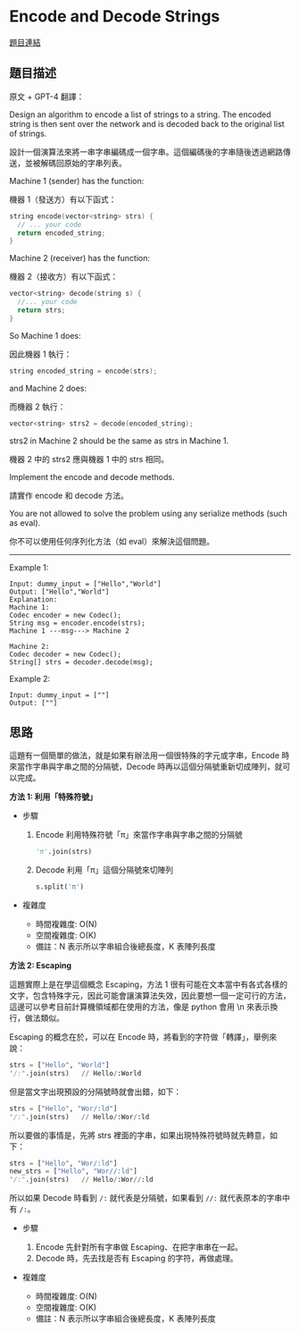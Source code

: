 # Encode and Decode Strings
[題目連結](https://leetcode.com/problems/encode-and-decode-strings/)

## 題目描述
原文 + GPT-4 翻譯：

Design an algorithm to encode a list of strings to a string. The encoded string is then sent over the network and is decoded back to the original list of strings.

設計一個演算法來將一串字串編碼成一個字串。這個編碼後的字串隨後透過網路傳送，並被解碼回原始的字串列表。

Machine 1 (sender) has the function:

機器 1（發送方）有以下函式：

```cpp
string encode(vector<string> strs) {
  // ... your code
  return encoded_string;
}
```

Machine 2 (receiver) has the function:

機器 2（接收方）有以下函式：

```cpp
vector<string> decode(string s) {
  //... your code
  return strs;
}
```

So Machine 1 does:

因此機器 1 執行：

```cpp
string encoded_string = encode(strs);
```

and Machine 2 does:

而機器 2 執行：

```cpp
vector<string> strs2 = decode(encoded_string);
```

strs2 in Machine 2 should be the same as strs in Machine 1.

機器 2 中的 strs2 應與機器 1 中的 strs 相同。

Implement the encode and decode methods.

請實作 encode 和 decode 方法。

You are not allowed to solve the problem using any serialize methods (such as eval).

你不可以使用任何序列化方法（如 eval）來解決這個問題。

----

Example 1:
```
Input: dummy_input = ["Hello","World"]
Output: ["Hello","World"]
Explanation:
Machine 1:
Codec encoder = new Codec();
String msg = encoder.encode(strs);
Machine 1 ---msg---> Machine 2

Machine 2:
Codec decoder = new Codec();
String[] strs = decoder.decode(msg);
```

Example 2:
```
Input: dummy_input = [""]
Output: [""]
```

## 思路

這題有一個簡單的做法，就是如果有辦法用一個很特殊的字元或字串，Encode 時來當作字串與字串之間的分隔號，Decode 時再以這個分隔號重新切成陣列，就可以完成。


**方法 1: 利用「特殊符號」**

* 步驟
    1. Encode 利用特殊符號「π」來當作字串與字串之間的分隔號
        ```python
        'π'.join(strs)
        ```

    2. Decode 利用「π」這個分隔號來切陣列
        ```python
        s.split('π')
        ```

* 複雜度
    * 時間複雜度: O(N)
    * 空間複雜度: O(K)
    * 備註：N 表示所以字串組合後總長度，K 表陣列長度

**方法 2: Escaping**

這題實際上是在學這個概念 Escaping，方法 1 很有可能在文本當中有各式各樣的文字，包含特殊字元，因此可能會讓演算法失效，因此要想一個一定可行的方法，這邊可以參考目前計算機領域都在使用的方法，像是 python 會用 \\n 來表示換行，做法類似。

Escaping 的概念在於，可以在 Encode 時，將看到的字符做「轉譯」，舉例來說：
```python
strs = ["Hello", "World"]
"/:".join(strs)   // Hello/:World
```
但是當文字出現預設的分隔號時就會出錯，如下：
```python
strs = ["Hello", "Wor/:ld"]
"/:".join(strs)   // Hello/:Wor/:ld 
```

所以要做的事情是，先將 strs 裡面的字串，如果出現特殊符號時就先轉意，如下：
```python
strs = ["Hello", "Wor/:ld"]
new_strs = ["Hello", "Wor//:ld"]
"/:".join(strs)   // Hello/:Wor//:ld 
```
所以如果 Decode 時看到 `/:` 就代表是分隔號，如果看到 `//:` 就代表原本的字串中有 `/:`。

* 步驟
    1. Encode 先針對所有字串做 Escaping、在把字串串在一起。
    2. Decode 時，先去找是否有 Escaping 的字符，再做處理。

* 複雜度
    * 時間複雜度: O(N)
    * 空間複雜度: O(K)
    * 備註：N 表示所以字串組合後總長度，K 表陣列長度

